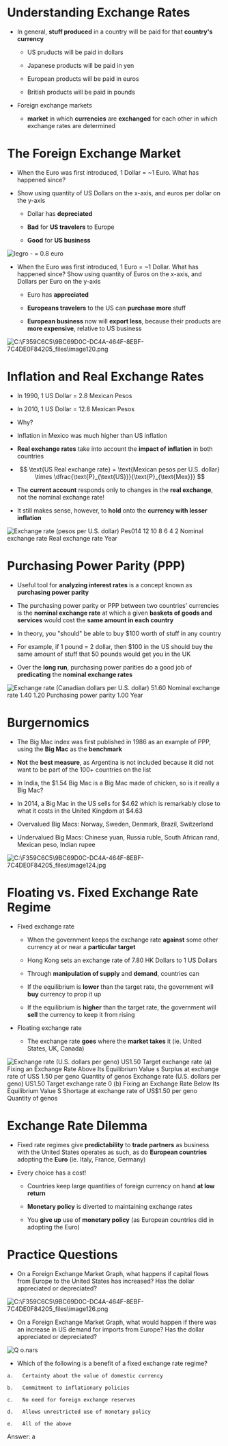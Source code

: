 # Understanding Exchange Rates

  -   In general, **stuff produced** in a country will be paid for that
      **country's currency**
    
      -   US pruducts will be paid in dollars
    
      -   Japanese products will be paid in yen
    
      -   European products will be paid in euros
    
      -   British products will be paid in pounds

  -   Foreign exchange markets
    
      -   **market** in which **currencies** are **exchanged** for each
          other in which exchange rates are determined

# The Foreign Exchange Market

  -   When the Euro was first introduced, 1 Dollar = ~1 Euro. What has
      happened since?

  -   Show using quantity of US Dollars on the x-axis, and euros per
      dollar on the y-axis
    
      -   Dollar has **depreciated**
    
      -   **Bad** for **US travelers** to Europe
    
      -   **Good** for **US business**

  ![legro - = 0.8 euro ](./media/image119.png)

  -   When the Euro was first introduced, 1 Euro = ~1 Dollar. What has
      happened since? Show using quantity of Euros on the x-axis, and
      Dollars per Euro on the y-axis
    
      -   Euro has **appreciated**
    
      -   **Europeans travelers** to the US can **purchase more** stuff
    
      -   **European business** now will **export less**, because their
          products are **more expensive**, relative to US
  business

  ![C:\\F359C6C5\\9BC69D0C-DC4A-464F-8EBF-7C4DE0F84205\_files\\image120.png](./media/image120.png)

# Inflation and Real Exchange Rates

  -   In 1990, 1 US Dollar = 2.8 Mexican Pesos

  -   In 2010, 1 US Dollar = 12.8 Mexican Pesos

  -   Why?

  -   Inflation in Mexico was much higher than US inflation

  -   **Real exchange rates** take into account the **impact of
      inflation** in both countries

  -   $$ \text{US Real exchange rate} = \text{Mexican pesos per U.S. dollar} \times \dfrac{\text{P}_{\text{US}}}{\text{P}_{\text{Mex}}} $$

  -   The **current account** responds only to changes in the **real
      exchange**, not the nominal exchange rate\!

  -   It still makes sense, however, to **hold** onto the **currency
      with lesser inflation**

  ![Exchange rate (pesos per U.S. dollar) Pes014 12 10 8 6 4 2 Nominal
  exchange rate Real exchange rate Year ](./media/image122.png)

# Purchasing Power Parity (PPP)

  -   Useful tool for **analyzing interest rates** is a concept known as
      **purchasing power parity**

  -   The purchasing power parity or PPP between two countries'
      currencies is the **nominal exchange rate** at which a given
      **baskets of goods and services** would cost the **same amount in
      each country**

  -   In theory, you "should" be able to buy $100 worth of stuff in any
      country

  -   For example, if 1 pound = 2 dollar, then $100 in the US should buy
      the same amount of stuff that 50 pounds would get you in the UK

  -   Over the **long run**, purchasing power parities do a good job of
      **predicating** the **nominal exchange rates**

![Exchange rate (Canadian dollars per U.S. dollar) 51.60 Nominal
exchange rate 1.40 1.20 Purchasing power parity 1.00 Year
](./media/image123.png)

# Burgernomics

  -   The Big Mac index was first published in 1986 as an example of
      PPP, using the **Big Mac** as the **benchmark**

  -   **Not** the **best measure**, as Argentina is not included because
      it did not want to be part of the 100+ countries on the list

  -   In India, the $1.54 Big Mac is a Big Mac made of chicken, so is it
      really a Big Mac?

  -   In 2014, a Big Mac in the US sells for $4.62 which is remarkably
      close to what it costs in the United Kingdom at $4.63

  -   Overvalued Big Macs: Norway, Sweden, Denmark, Brazil, Switzerland

  -   Undervalued Big Macs: Chinese yuan, Russia ruble, South African
      rand, Mexican peso, Indian
  rupee

  ![C:\\F359C6C5\\9BC69D0C-DC4A-464F-8EBF-7C4DE0F84205\_files\\image124.jpg](./media/image124.jpg)

# Floating vs. Fixed Exchange Rate Regime

  -   Fixed exchange rate
    
      -   When the government keeps the exchange rate **against** some
          other currency at or near a **particular target**
    
      -   Hong Kong sets an exchange rate of 7.80 HK Dollars to 1 US
          Dollars
    
      -   Through **manipulation of supply** and **demand**, countries
          can
    
      -   If the equilibrium is **lower** than the target rate, the
          government will **buy** currency to prop it up
    
      -   If the equilibrium is **higher** than the target rate, the
          government will **sell** the currency to keep it from rising

  -   Floating exchange rate
    
      -   The exchange rate **goes** where the **market takes** it (ie.
          United States, UK, Canada)

![Exchange rate (U.S. dollars per geno) US$1.50 Target exchange rate (a)
Fixing an Exchange Rate Above Its Equilibrium Value s Surplus at
exchange rate of USS 1.50 per geno Quantity of genos Exchange rate (U.S.
dollars per geno) US$1.50 Target exchange rate 0 (b) Fixing an Exchange
Rate Below Its Equilibrium Value S Shortage at exchange rate of US$1.50
per geno Quantity of genos ](./media/image125.png)

# Exchange Rate Dilemma

  -   Fixed rate regimes give **predictability** to **trade partners**
      as business with the United States operates as such, as do
      **European countries** adopting the **Euro** (ie. Italy, France,
      Germany)

  -   Every choice has a cost\!
    
      -   Countries keep large quantities of foreign currency on hand
          **at low return**
    
      -   **Monetary policy** is diverted to maintaining exchange rates
    
      -   You **give up** use of **monetary policy** (as European
          countries did in adopting the Euro)

# Practice Questions

  -   On a Foreign Exchange Market Graph, what happens if capital flows
      from Europe to the United States has increased? Has the dollar
      appreciated or
  depreciated?

  ![C:\\F359C6C5\\9BC69D0C-DC4A-464F-8EBF-7C4DE0F84205\_files\\image126.png](./media/image126.png)

  -   On a Foreign Exchange Market Graph, what would happen if there was
      an increase in US demand for imports from Europe? Has the dollar
      appreciated or depreciated?

  ![Q o.nars ](./media/image127.png)

  -   Which of the following is a benefit of a fixed exchange rate
      regime?
    
    a.   Certainty about the value of domestic currency
    
    b.   Commitment to inflationary policies
    
    c.   No need for foreign exchange reserves
    
    d.   Allows unrestricted use of monetary policy
    
    e.   All of the above

  Answer: a